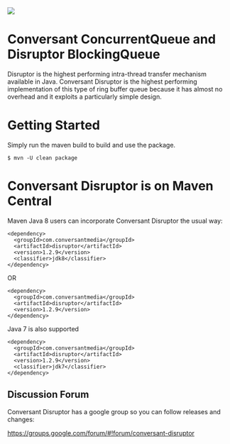 <img src="https://github.com/conversant/disruptor/blob/master/src/main/resources/ConversantDisruptorLogo.png?raw=true">

# Conversant ConcurrentQueue and Disruptor BlockingQueue

Disruptor is the highest performing intra-thread transfer mechanism available in Java.  Conversant Disruptor is the highest performing implementation of this type of ring buffer queue because it has almost no overhead and it exploits a particularly simple design. 

# Getting Started

Simply run the maven build to build and use the package.

```$ mvn -U clean package```

# Conversant Disruptor is on Maven Central

Maven Java 8 users can incorporate Conversant Disruptor the usual way:

```
<dependency>
  <groupId>com.conversantmedia</groupId>
  <artifactId>disruptor</artifactId>
  <version>1.2.9</version>
  <classifier>jdk8</classifier>
</dependency>
```
OR

```
<dependency>
  <groupId>com.conversantmedia</groupId>
  <artifactId>disruptor</artifactId>
  <version>1.2.9</version>
</dependency>
```

Java 7 is also supported

```
<dependency>
  <groupId>com.conversantmedia</groupId>
  <artifactId>disruptor</artifactId>
  <version>1.2.9</version>
  <classifier>jdk7</classifier>
</dependency>
```

## Discussion Forum

Conversant Disruptor has a google group so you can follow releases and changes:   

https://groups.google.com/forum/#!forum/conversant-disruptor

